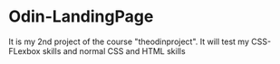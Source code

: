 # Odin-LandingPage
It is my 2nd project of the course "theodinproject". It will test my CSS-FLexbox skills and normal CSS and HTML skills
